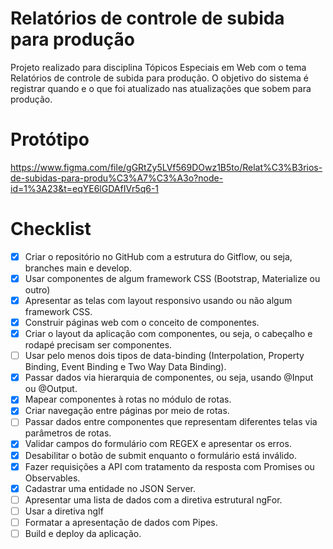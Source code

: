 # Relatórios de controle de subida para produção

Projeto realizado para disciplina Tópicos Especiais em Web com o tema Relatórios de controle de subida para produção. O objetivo do sistema é registrar quando e o que foi atualizado nas atualizações que sobem para produção.

# Protótipo 
https://www.figma.com/file/gGRtZy5LVf569DOwz1B5to/Relat%C3%B3rios-de-subidas-para-produ%C3%A7%C3%A3o?node-id=1%3A23&t=eqYE6lGDAfIVr5q6-1

# Checklist

 - [X] Criar o repositório no GitHub com a estrutura do Gitflow, ou seja, branches main e develop.
 - [X] Usar componentes de algum framework CSS (Bootstrap, Materialize ou outro)
 - [X] Apresentar as telas com layout responsivo usando ou não algum framework CSS.
 - [X] Construir páginas web com o conceito de componentes.
 - [X] Criar o layout da aplicação com componentes, ou seja, o cabeçalho e rodapé precisam ser componentes.
 - [ ] Usar pelo menos dois tipos de data-binding (Interpolation, Property Binding, Event Binding e Two Way Data Binding).
 - [X] Passar dados via hierarquia de componentes, ou seja, usando @Input ou @Output.
 - [X] Mapear componentes à rotas no módulo de rotas.
 - [X] Criar navegação entre páginas por meio de rotas.
 - [ ] Passar dados entre componentes que representam diferentes telas via parâmetros de rotas.
 - [X] Validar campos do formulário com REGEX e apresentar os erros.
 - [X] Desabilitar o botão de submit enquanto o formulário está inválido.
 - [X] Fazer requisições a API com tratamento da resposta com Promises ou Observables.
 - [X] Cadastrar uma entidade no JSON Server.
 - [ ] Apresentar uma lista de dados com a diretiva estrutural ngFor.
 - [ ] Usar a diretiva ngIf
 - [ ] Formatar a apresentação de dados com Pipes.
 - [ ] Build e deploy da aplicação.
